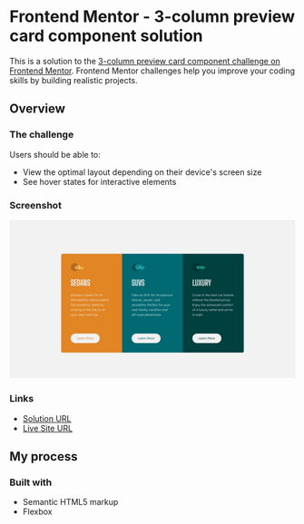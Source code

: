 # Frontend Mentor - 3-column preview card component solution

This is a solution to the [3-column preview card component challenge on Frontend Mentor](https://www.frontendmentor.io/challenges/3column-preview-card-component-pH92eAR2-). Frontend Mentor challenges help you improve your coding skills by building realistic projects. 

## Overview

### The challenge

Users should be able to:

- View the optimal layout depending on their device's screen size
- See hover states for interactive elements

### Screenshot

![](./screenshot.jpg)


### Links

-  [Solution URL](https://github.com/Stanabsolute/section-cards)
-  [Live Site URL](https://stanabsolute.github.io/section-cards/)

## My process

### Built with

- Semantic HTML5 markup
- Flexbox